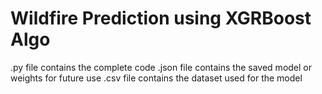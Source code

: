 # Wildfire Prediction using XGRBoost Algo 

.py file contains the complete code
.json file contains the saved model or weights for future use
.csv file contains the dataset used for the model
